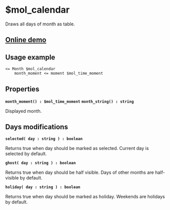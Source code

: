 # $mol_calendar

Draws all days of month as table.

## [Online demo](http://eigenmethod.github.io/mol/#demo=mol_calendar)

## Usage example
```
<= Month $mol_calendar
	month_moment <= moment $mol_time_moment
```

## Properties

**`month_moment() : $mol_time_moment`**
**`month_string() : string`**

Displayed month.

## Days modifications

**`selected( day : string ) : boolean`**

Returns true when day should be marked as selected. Current day is selected by default.

**`ghost( day : string ) : boolean`**

Returns true when day should be half visible. Days of other months are half-visible by default.

**`holiday( day : string ) : boolean`**

Returns true when day should be marked as holiday. Weekends are holidays by default.
